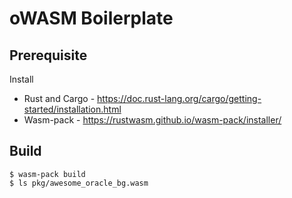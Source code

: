 # oWASM Boilerplate

## Prerequisite

Install

- Rust and Cargo - https://doc.rust-lang.org/cargo/getting-started/installation.html
- Wasm-pack - https://rustwasm.github.io/wasm-pack/installer/

## Build

```
$ wasm-pack build
$ ls pkg/awesome_oracle_bg.wasm
```
